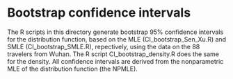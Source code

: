 # Bootstrap confidence intervals

The R scripts in this directory generate bootstrap 95% confidence intervals for the distribution function, based on the MLE (CI_bootstrap_Sen_Xu.R) and SMLE (CI_bootstrap_SMLE.R), repectively, using the data on the 88 travelers from Wuhan. The R script CI_bootstrap_density.R does the same for the density. All confidence intervals are derived from the nonparametric MLE of the distribution function (the NPMLE). 


